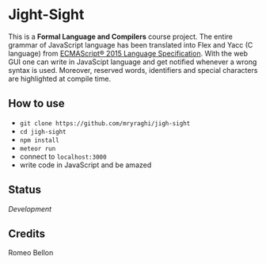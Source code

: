 # Jight-Sight

This is a **Formal Language and Compilers** course project.
The entire grammar of JavaScript language has been translated into Flex and Yacc (C language) from [ECMAScript® 2015 Language Specification](http://www.ecma-international.org/ecma-262/6.0/).
With the web GUI one can write in JavaScipt language and get notified whenever a wrong syntax is used. Moreover, reserved words, identifiers and special characters are highlighted at compile time.


## How to use
- `git clone https://github.com/mryraghi/jigh-sight`
- `cd jigh-sight`
- `npm install`
- `meteor run`
- connect to `localhost:3000`
- write code in JavaScript and be amazed

## Status
_Development_

## Credits
Romeo Bellon
